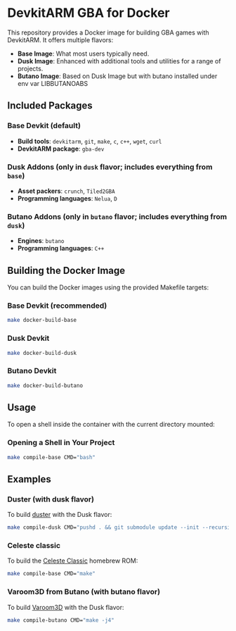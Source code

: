 
# DevkitARM GBA for Docker

This repository provides a Docker image for building GBA games with DevkitARM. It offers multiple flavors:

- **Base Image**: What most users typically need.
- **Dusk Image**: Enhanced with additional tools and utilities for a range of projects.
- **Butano Image**: Based on Dusk Image but with butano installed under env var LIBBUTANOABS

## Included Packages

### Base Devkit (default)

- **Build tools**: `devkitarm`, `git`, `make`, `c`, `c++`, `wget`, `curl`
- **DevkitARM package**: `gba-dev`

### Dusk Addons (only in `dusk` flavor; includes everything from `base`)

- **Asset packers**: `crunch`, `Tiled2GBA`
- **Programming languages**: `Nelua`, `D`

### Butano Addons (only in `butano` flavor; includes everything from `dusk`)
- **Engines**: `butano`
- **Programming languages**: `C++`

## Building the Docker Image

You can build the Docker images using the provided Makefile targets:

### Base Devkit (recommended)

```sh
make docker-build-base
```

### Dusk Devkit

```sh
make docker-build-dusk
```

### Butano Devkit

```sh
make docker-build-butano
```

## Usage

To open a shell inside the container with the current directory mounted:

### Opening a Shell in Your Project

```sh
make compile-base CMD="bash"
```

## Examples

### Duster (with dusk flavor)

To build [duster](https://github.com/redthing1/duster) with the Dusk flavor:

```sh
make compile-dusk CMD="pushd . && git submodule update --init --recursive && cd src/DusterGBA && make clean && make build && popd"
```

### Celeste classic

To build the [Celeste Classic](https://github.com/JeffRuLz/Celeste-Classic-GBA) homebrew ROM:

```sh
make compile-base CMD="make"
```

### Varoom3D from Butano (with butano flavor)

To build [Varoom3D](https://github.com/GValiente/butano) with the Dusk flavor:
```sh
make compile-butano CMD="make -j4"
```
